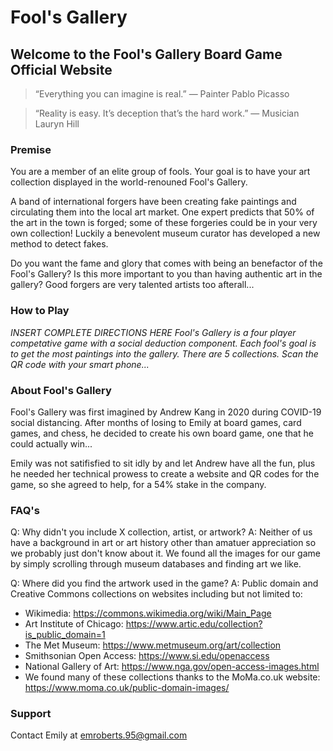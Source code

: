 # Fool's Gallery 

## Welcome to the Fool's Gallery Board Game Official Website

>“Everything you can imagine is real.”
― Painter Pablo Picasso

>“Reality is easy. It’s deception that’s the hard work.”
― Musician Lauryn Hill

### Premise

You are a member of an elite group of fools. Your goal is to have your art collection displayed in the world-renouned Fool's Gallery. 

A band of international forgers have been creating fake paintings and circulating them into the local art market. One expert predicts that 50% of the art in the town is forged; some of these forgeries could be in your very own collection! Luckily a benevolent museum curator has developed a new method to detect fakes. 

Do you want the fame and glory that comes with being an benefactor of the Fool's Gallery? Is this more important to you than having authentic art in the gallery? Good forgers are very talented artists too afterall...


### How to Play

*INSERT COMPLETE DIRECTIONS HERE 
Fool's Gallery is a four player competative game with a social deduction component.
Each fool's goal is to get the most paintings into the gallery.
There are 5 collections.
Scan the QR code with your smart phone...*

### About Fool's Gallery

Fool's Gallery was first imagined by Andrew Kang in 2020 during COVID-19 social distancing. After months of losing to Emily at board games, card games, and chess, he decided to create his own board game, one that he could actually win... 

Emily was not satifisfied to sit idly by and let Andrew have all the fun, plus he needed her technical prowess to create a website and QR codes for the game, so she agreed to help, for a 54% stake in the company.

### FAQ's

Q: Why didn't you include X collection, artist, or artwork?
A: Neither of us have a background in art or art history other than amatuer appreciation so we probably just don't know about it. We found all the images for our game by simply scrolling through museum databases and finding art we like.

Q: Where did you find the artwork used in the game?
A: Public domain and Creative Commons collections on websites including but not limited to:
- Wikimedia: https://commons.wikimedia.org/wiki/Main_Page 
- Art Institute of Chicago: https://www.artic.edu/collection?is_public_domain=1 
- The Met Museum: https://www.metmuseum.org/art/collection 
- Smithsonian Open Access: https://www.si.edu/openaccess 
- National Gallery of Art: https://www.nga.gov/open-access-images.html 
- We found many of these collections thanks to the MoMa.co.uk website: https://www.moma.co.uk/public-domain-images/


### Support

Contact Emily at emroberts.95@gmail.com
